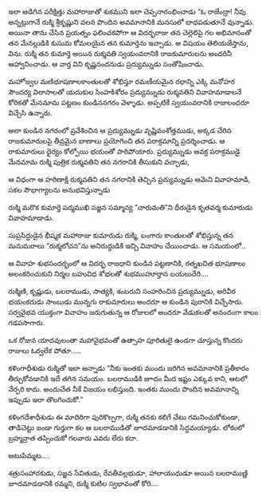 ﻿ఇలా అడిగిన పరీక్షిత్తు మహారాజుతో శుకముని ఇలా చెప్పనారంభించాడు “ఓ రాజేంద్రా! నీవు అన్నట్లుగానే రుక్మి శ్రీకృష్ణుని వలన పొందిన అవమానానికి మనసులో బాధపడుతూనే వున్నాడు. అయినా తాను చేసిన ప్రయత్నం ఫలించకపోగా ఆ విదర్భరాజు తన చెల్లెలిపై గల అభిమానంతో తన మేనల్లుడికి కుసుమ కోమలయైన తన కుమార్తెను ఇచ్చాడు. అ విషయం తెలియజేస్తాను, విను. రుక్మి తన కుమార్తె అయిన రుక్మవతి స్వయంవరానికి రాజకుమారులను అందరినీ ఆహ్వానించాడు. ఆ వార్త విని కృష్ణనందనుడు ప్రద్యుమ్నుడు సంతోషించాడు. 

మహోజ్వల మణిభూషణాలకాంతులతో శోభిస్తూ రమణీయమైన రథాన్ని ఎక్కి మనోహర సౌందర్య విలాసాలతో యదుకుల సింహకిశోరం ప్రద్యుమ్నుడు రుక్మవతిని వివాహమాడాలనే కోరికతో మేనమామ పట్టణం కుండిననగరం వెళ్ళాడు. అప్పటికే స్వయంవరానికి రాజులందరూ విచ్చేసి ఉన్నారు. 

అలా కుండిన నగరంలో ప్రవేశించిన ఆ ప్రద్యుమ్నుడు వృష్ణివంశోత్తముడు, అక్కడ చేరిన రాజకుమారులపై తీవ్రమైన బాణాలు ప్రయోగించి తన పరాక్రమాన్ని ప్రదర్శించాడు. ఆ రాకుమారులు ధైర్యం కోల్పోయి భయంతో పారిపోయారు. ప్రద్యుమ్నుడు అవక్ర పరాక్రముడై మేనమామ రుక్మి పుత్రిక రుక్మవతిని తన నగరానికి తీసుకుని వచ్చాడు, 

ఆ విధంగా ఆ హరిణాక్షి రుక్మవతిని తన నగరానికి తెచ్చిన ప్రద్యుమ్నుడు ఆమెని వివాహమాడి, సకల సౌభాగ్యాలను అనుభవిస్తున్నాడు 

రుక్మి మరొక కుమార్తె పద్మముఖి సజ్జన సమ్మాన్య “చారుమతి”ని ధీరుడైన కృతవర్మ కుమారుడు వివాహమాడాడు. 

సుప్రసిద్ధుడైన భీష్మక మహారాజు కుమారుడు రుక్మి, బంగారు కాంతులతో శోభిస్తున్న తన మనుమరాలు “రుక్మలోచన”ను అనిరుద్ధుడికి ఇచ్చి వివాహం చేయించాడు. ఆ సమయంలో.. 

ఆ వివాహ శుభసందర్భంలో ఆ విదర్భ రాజధాని కుండిన పట్టణానికి, రత్నఖచిత భూషణాలు అలంకరించుకుని నిర్మల బహువిధ శోభలతో శుభముహూర్తాన బయలుదేరి.... 

రుక్మిణి, కృష్ణుడు, బలరాముడు, సాత్యకి, శంబరుని సంహరించిన ప్రద్యుమ్నుడు, అరివీర భయంకరుడు సాంబుడు మున్నగు రాకుమారులు అందరూ ఆ కుండిన పురానికి విచ్చేసారు. సర్వవైభవ యుక్తంగా వివాహం జరుగుతున్న ఆ రోజులలో అందరూ వేడుకలతో అనందంగా కాలం గడపసాగారు. 

ఒక రోజున యాదవులంతా మహావైభవంతో ఉత్సాహ పూరితులై ఉండగా చూస్తున్న కొందరు రాజులు ఓర్వలేక పోతూ..... 

కళింగాధీశుడు రుక్మితో ఇలా అన్నాడు “నీకు ఇంతకు ముందు జరిగిన అవమానానికి ప్రతీకారం తీర్చుకోవడానికి ఇదే తగిన సమయం. బలరాముడికి జూదం మీద ఇష్టం ఎక్కువ కాని, ఆటలో నేర్పరి కాదు. అందుచేత నీకే విజయం లభిస్తుంది. ఇంతకు ముందు పొందిన అవమానాన్ని ఇప్పుడు ఇలా తొలగించుకో.” 

కళింగదేశాధీశుడు ఈ మాదిరిగా పురికొల్పగా, రుక్మి తనకు కలిగే చేటు గమనించుకోకుండా, తాడిచెట్టు జండా గుర్తుగా కల ఆ బలరాముడితో జూదమాడడానికి సిద్ధమయ్యాడు. లోకంలో బ్రహ్మవ్రాత తప్పించుకో గలవారు ఎవరు లేరు కదా. 

అటుపిమ్మట.... 

శత్రుసంహారకుడు, సజ్జన సేవితుడు, రేవతీవల్లభుడూ, హాలాయుధుడూ అయిన బలరాముణ్ణి జూదమాడడానికి రమ్మని, రుక్మి కుటిల స్వభావంతో కోరి.... 

